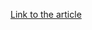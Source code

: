 [Link to the article](https://www.akamai.com/blog/security/2024/dec/a-holistic-approach-to-security-and-performance)
